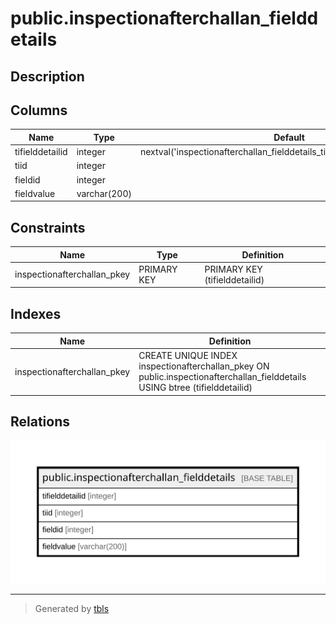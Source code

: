 # public.inspectionafterchallan_fielddetails

## Description

## Columns

| Name | Type | Default | Nullable | Children | Parents | Comment |
| ---- | ---- | ------- | -------- | -------- | ------- | ------- |
| tifielddetailid | integer | nextval('inspectionafterchallan_fielddetails_tifielddetailid_seq'::regclass) | false |  |  |  |
| tiid | integer |  | true |  |  |  |
| fieldid | integer |  | true |  |  |  |
| fieldvalue | varchar(200) |  | true |  |  |  |

## Constraints

| Name | Type | Definition |
| ---- | ---- | ---------- |
| inspectionafterchallan_pkey | PRIMARY KEY | PRIMARY KEY (tifielddetailid) |

## Indexes

| Name | Definition |
| ---- | ---------- |
| inspectionafterchallan_pkey | CREATE UNIQUE INDEX inspectionafterchallan_pkey ON public.inspectionafterchallan_fielddetails USING btree (tifielddetailid) |

## Relations

![er](public.inspectionafterchallan_fielddetails.svg)

---

> Generated by [tbls](https://github.com/k1LoW/tbls)
